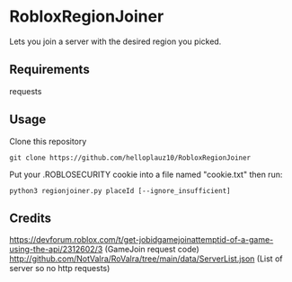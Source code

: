 # RobloxRegionJoiner
Lets you join a server with the desired region you picked.

## Requirements
requests

## Usage
Clone this repository 
```
git clone https://github.com/helloplauz10/RobloxRegionJoiner
```

Put your .ROBLOSECURITY cookie into a file named "cookie.txt" then run:
```
python3 regionjoiner.py placeId [--ignore_insufficient]
```

## Credits
https://devforum.roblox.com/t/get-jobidgamejoinattemptid-of-a-game-using-the-api/2312602/3 (GameJoin request code)
http://github.com/NotValra/RoValra/tree/main/data/ServerList.json (List of server so no http requests)
